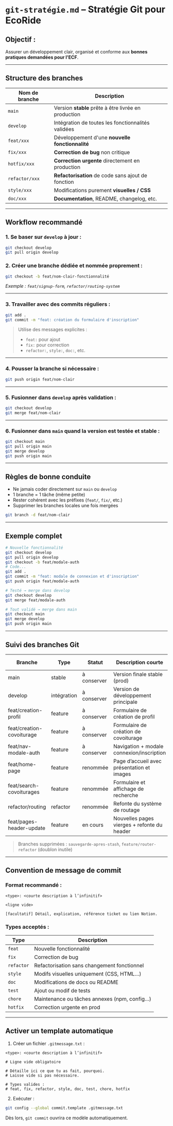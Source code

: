 
# `git-stratégie.md` – Stratégie Git pour EcoRide

## Objectif :
Assurer un développement clair, organisé et conforme aux **bonnes pratiques demandées pour l'ECF**.

---

## Structure des branches

| Nom de branche       | Description                                           |
|----------------------|-------------------------------------------------------|
| `main`               | Version **stable** prête à être livrée en production |
| `develop`            | Intégration de toutes les fonctionnalités validées   |
| `feat/xxx`           | Développement d'une **nouvelle fonctionnalité**      |
| `fix/xxx`            | **Correction de bug** non critique                   |
| `hotfix/xxx`         | **Correction urgente** directement en production     |
| `refactor/xxx`       | **Refactorisation** de code sans ajout de fonction   |
| `style/xxx`          | Modifications purement **visuelles / CSS**           |
| `doc/xxx`            | **Documentation**, README, changelog, etc.          |

---

## Workflow recommandé

### 1. Se baser sur `develop` à jour :
```bash
git checkout develop
git pull origin develop
```

### 2. Créer une branche dédiée et nommée proprement :
```bash
git checkout -b feat/nom-clair-fonctionnalité
```

*Exemple : `feat/signup-form`, `refactor/routing-system`*

---

### 3. Travailler avec des commits réguliers :
```bash
git add .
git commit -m "feat: création du formulaire d'inscription"
```

>  Utilise des messages explicites :  
> - `feat:` pour ajout  
> - `fix:` pour correction  
> - `refactor:`, `style:`, `doc:`, etc.

---

### 4. Pousser la branche si nécessaire :
```bash
git push origin feat/nom-clair
```

---

### 5. Fusionner dans `develop` après validation :
```bash
git checkout develop
git merge feat/nom-clair
```

---

### 6. Fusionner dans `main` quand la version est **testée et stable** :
```bash
git checkout main
git pull origin main
git merge develop
git push origin main
```

---

##  Règles de bonne conduite

- Ne jamais coder directement sur `main` ou `develop`
- 1 branche = 1 tâche (même petite)
- Rester cohérent avec les préfixes (`feat/`, `fix/`, etc.)
- Supprimer les branches locales une fois mergées

```bash
git branch -d feat/nom-clair
```

---

## Exemple complet

```bash
# Nouvelle fonctionnalité
git checkout develop
git pull origin develop
git checkout -b feat/modale-auth
# Code...
git add .
git commit -m "feat: modale de connexion et d'inscription"
git push origin feat/modale-auth

# Testé → merge dans develop
git checkout develop
git merge feat/modale-auth

# Tout validé → merge dans main
git checkout main
git merge develop
git push origin main
```

---

##  Suivi des branches Git

| Branche                     | Type       | Statut         | Description courte                               | Merge vers     |
|----------------------------|------------|----------------|---------------------------------------------------|----------------|
| main                       | stable     |  à conserver  | Version finale stable (prod)                       | -              |
| develop                    | intégration|  à conserver  | Version de développement principale                | main           |
| feat/creation-profil       | feature    |  à conserver  | Formulaire de création de profil                   | develop        |
| feat/creation-covoiturage  | feature    |  à conserver  | Formulaire de création de covoiturage              | develop        |
| feat/nav-modale-auth       | feature    |  à conserver  | Navigation + modale connexion/inscription          | develop        |
| feat/home-page             | feature    |  renommée     | Page d’accueil avec présentation et images         | develop        |
| feat/search-covoiturages   | feature    |  renommée     | Formulaire et affichage de recherche               | develop        |
| refactor/routing           | refactor   |  renommée     | Refonte du système de routage                      | develop        |
| feat/pages-header-update   | feature    |  en cours     | Nouvelles pages vierges + refonte du header        | develop        |

>  Branches supprimées : `sauvegarde-apres-stash`, `feature/router-refactor` (doublon inutile)

---

##  Convention de message de commit

### Format recommandé :
```
<type>: <courte description à l’infinitif>

<ligne vide>

[facultatif] Détail, explication, référence ticket ou lien Notion.
```

### Types acceptés :

| Type        | Description                                      |
|-------------|--------------------------------------------------|
| `feat`      |  Nouvelle fonctionnalité                         |
| `fix`       |  Correction de bug                               |
| `refactor`  |  Refactorisation sans changement fonctionnel     |
| `style`     |  Modifs visuelles uniquement (CSS, HTML…)        |
| `doc`       |  Modifications de docs ou README                 |
| `test`      |  Ajout ou modif de tests                         |
| `chore`     |  Maintenance ou tâches annexes (npm, config…)    |
| `hotfix`    |  Correction urgente en prod                      |

---

##  Activer un template automatique

1. Créer un fichier `.gitmessage.txt` :

```text
<type>: <courte description à l’infinitif>

# Ligne vide obligatoire

# Détaille ici ce que tu as fait, pourquoi.
# Laisse vide si pas nécessaire.

# Types valides :
# feat, fix, refactor, style, doc, test, chore, hotfix
```

2. Exécuter :

```bash
git config --global commit.template .gitmessage.txt
```

Dès lors, `git commit` ouvrira ce modèle automatiquement.
